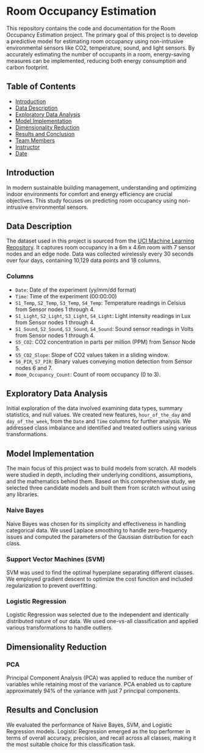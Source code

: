# Room Occupancy Estimation

This repository contains the code and documentation for the Room Occupancy Estimation project. The primary goal of this project is to develop a predictive model for estimating room occupancy using non-intrusive environmental sensors like CO2, temperature, sound, and light sensors. By accurately estimating the number of occupants in a room, energy-saving measures can be implemented, reducing both energy consumption and carbon footprint.

## Table of Contents
- [Introduction](#introduction)
- [Data Description](#data-description)
- [Exploratory Data Analysis](#exploratory-data-analysis)
- [Model Implementation](#model-implementation)
- [Dimensionality Reduction](#dimensionality-reduction)
- [Results and Conclusion](#results-and-conclusion)
- [Team Members](#team-members)
- [Instructor](#instructor)
- [Date](#date)

## Introduction
In modern sustainable building management, understanding and optimizing indoor environments for comfort and energy efficiency are crucial objectives. This study focuses on predicting room occupancy using non-intrusive environmental sensors.

## Data Description
The dataset used in this project is sourced from the [UCI Machine Learning Repository](https://archive.ics.uci.edu/dataset/864/room+occupancy+estimation). It captures room occupancy in a 6m x 4.6m room with 7 sensor nodes and an edge node. Data was collected wirelessly every 30 seconds over four days, containing 10,129 data points and 18 columns. 

### Columns
- `Date`: Date of the experiment (yy/mm/dd format)
- `Time`: Time of the experiment (00:00:00)
- `S1_Temp`, `S2_Temp`, `S3_Temp`, `S4_Temp`: Temperature readings in Celsius from Sensor nodes 1 through 4.
- `S1_Light`, `S2_Light`, `S3_Light`, `S4_Light`: Light intensity readings in Lux from Sensor nodes 1 through 4.
- `S1_Sound`, `S2_Sound`, `S3_Sound`, `S4_Sound`: Sound sensor readings in Volts from Sensor nodes 1 through 4.
- `S5_CO2`: CO2 concentration in parts per million (PPM) from Sensor Node 5.
- `S5_CO2_Slope`: Slope of CO2 values taken in a sliding window.
- `S6_PIR`, `S7_PIR`: Binary values conveying motion detection from Sensor nodes 6 and 7.
- `Room_Occupancy_Count`: Count of room occupancy (0 to 3).

## Exploratory Data Analysis
Initial exploration of the data involved examining data types, summary statistics, and null values. We created new features, `hour_of_the_day` and `day_of_the_week`, from the `Date` and `Time` columns for further analysis. We addressed class imbalance and identified and treated outliers using various transformations.

## Model Implementation
The main focus of this project was to build models from scratch. All models were studied in depth, including their underlying conditions, assumptions, and the mathematics behind them. Based on this comprehensive study, we selected three candidate models and built them from scratch without using any libraries.

### Naive Bayes
Naive Bayes was chosen for its simplicity and effectiveness in handling categorical data. We used Laplace smoothing to handle zero-frequency issues and computed the parameters of the Gaussian distribution for each class.

### Support Vector Machines (SVM)
SVM was used to find the optimal hyperplane separating different classes. We employed gradient descent to optimize the cost function and included regularization to prevent overfitting.

### Logistic Regression
Logistic Regression was selected due to the independent and identically distributed nature of our data. We used one-vs-all classification and applied various transformations to handle outliers.

## Dimensionality Reduction
### PCA
Principal Component Analysis (PCA) was applied to reduce the number of variables while retaining most of the variance. PCA enabled us to capture approximately 94% of the variance with just 7 principal components.

## Results and Conclusion
We evaluated the performance of Naive Bayes, SVM, and Logistic Regression models. Logistic Regression emerged as the top performer in terms of overall accuracy, precision, and recall across all classes, making it the most suitable choice for this classification task.

